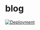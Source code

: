 # blog
[![Deployment](https://github.com/madneal/madneal.github.io/actions/workflows/pages/pages-build-deployment/badge.svg)](https://github.com/madneal/madneal.github.io/actions/workflows/pages/pages-build-deployment)
